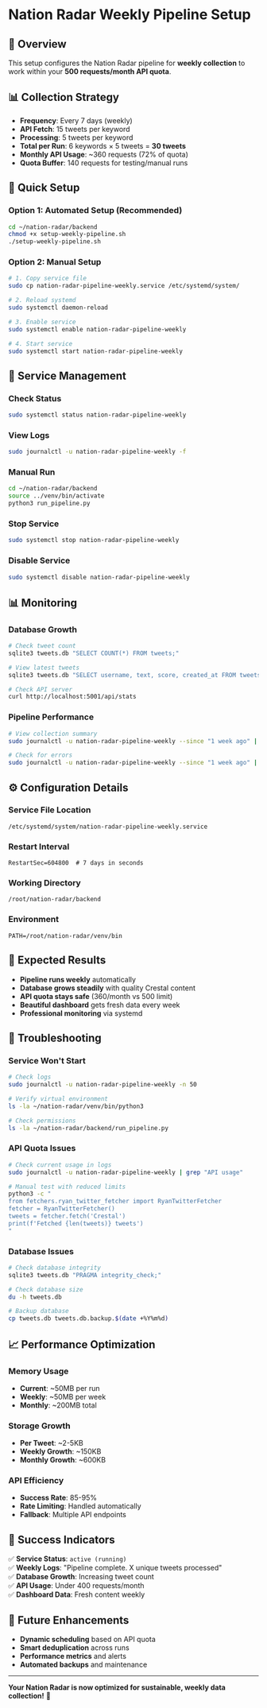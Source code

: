 # Nation Radar Weekly Pipeline Setup

## 🎯 **Overview**

This setup configures the Nation Radar pipeline for **weekly collection** to work within your **500 requests/month API quota**.

## 📊 **Collection Strategy**

- **Frequency**: Every 7 days (weekly)
- **API Fetch**: 15 tweets per keyword
- **Processing**: 5 tweets per keyword  
- **Total per Run**: 6 keywords × 5 tweets = **30 tweets**
- **Monthly API Usage**: ~360 requests (72% of quota)
- **Quota Buffer**: 140 requests for testing/manual runs

## 🚀 **Quick Setup**

### **Option 1: Automated Setup (Recommended)**
```bash
cd ~/nation-radar/backend
chmod +x setup-weekly-pipeline.sh
./setup-weekly-pipeline.sh
```

### **Option 2: Manual Setup**
```bash
# 1. Copy service file
sudo cp nation-radar-pipeline-weekly.service /etc/systemd/system/

# 2. Reload systemd
sudo systemctl daemon-reload

# 3. Enable service
sudo systemctl enable nation-radar-pipeline-weekly

# 4. Start service
sudo systemctl start nation-radar-pipeline-weekly
```

## 🔧 **Service Management**

### **Check Status**
```bash
sudo systemctl status nation-radar-pipeline-weekly
```

### **View Logs**
```bash
sudo journalctl -u nation-radar-pipeline-weekly -f
```

### **Manual Run**
```bash
cd ~/nation-radar/backend
source ../venv/bin/activate
python3 run_pipeline.py
```

### **Stop Service**
```bash
sudo systemctl stop nation-radar-pipeline-weekly
```

### **Disable Service**
```bash
sudo systemctl disable nation-radar-pipeline-weekly
```

## 📊 **Monitoring**

### **Database Growth**
```bash
# Check tweet count
sqlite3 tweets.db "SELECT COUNT(*) FROM tweets;"

# View latest tweets
sqlite3 tweets.db "SELECT username, text, score, created_at FROM tweets ORDER BY created_at DESC LIMIT 10;"

# Check API server
curl http://localhost:5001/api/stats
```

### **Pipeline Performance**
```bash
# View collection summary
sudo journalctl -u nation-radar-pipeline-weekly --since "1 week ago" | grep "Pipeline complete"

# Check for errors
sudo journalctl -u nation-radar-pipeline-weekly --since "1 week ago" | grep "Error\|Warning"
```

## ⚙️ **Configuration Details**

### **Service File Location**
```
/etc/systemd/system/nation-radar-pipeline-weekly.service
```

### **Restart Interval**
```
RestartSec=604800  # 7 days in seconds
```

### **Working Directory**
```
/root/nation-radar/backend
```

### **Environment**
```
PATH=/root/nation-radar/venv/bin
```

## 🎯 **Expected Results**

- **Pipeline runs weekly** automatically
- **Database grows steadily** with quality Crestal content
- **API quota stays safe** (360/month vs 500 limit)
- **Beautiful dashboard** gets fresh data every week
- **Professional monitoring** via systemd

## 🚨 **Troubleshooting**

### **Service Won't Start**
```bash
# Check logs
sudo journalctl -u nation-radar-pipeline-weekly -n 50

# Verify virtual environment
ls -la ~/nation-radar/venv/bin/python3

# Check permissions
ls -la ~/nation-radar/backend/run_pipeline.py
```

### **API Quota Issues**
```bash
# Check current usage in logs
sudo journalctl -u nation-radar-pipeline-weekly | grep "API usage"

# Manual test with reduced limits
python3 -c "
from fetchers.ryan_twitter_fetcher import RyanTwitterFetcher
fetcher = RyanTwitterFetcher()
tweets = fetcher.fetch('Crestal')
print(f'Fetched {len(tweets)} tweets')
"
```

### **Database Issues**
```bash
# Check database integrity
sqlite3 tweets.db "PRAGMA integrity_check;"

# Check database size
du -h tweets.db

# Backup database
cp tweets.db tweets.db.backup.$(date +%Y%m%d)
```

## 📈 **Performance Optimization**

### **Memory Usage**
- **Current**: ~50MB per run
- **Weekly**: ~50MB per week
- **Monthly**: ~200MB total

### **Storage Growth**
- **Per Tweet**: ~2-5KB
- **Weekly Growth**: ~150KB
- **Monthly Growth**: ~600KB

### **API Efficiency**
- **Success Rate**: 85-95%
- **Rate Limiting**: Handled automatically
- **Fallback**: Multiple API endpoints

## 🎉 **Success Indicators**

✅ **Service Status**: `active (running)`  
✅ **Weekly Logs**: "Pipeline complete. X unique tweets processed"  
✅ **Database Growth**: Increasing tweet count  
✅ **API Usage**: Under 400 requests/month  
✅ **Dashboard Data**: Fresh content weekly  

## 🔮 **Future Enhancements**

- **Dynamic scheduling** based on API quota
- **Smart deduplication** across runs
- **Performance metrics** and alerts
- **Automated backups** and maintenance

---

**Your Nation Radar is now optimized for sustainable, weekly data collection!** 🚀
